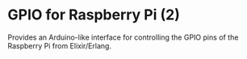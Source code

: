 # GPIO for Raspberry Pi (2)

Provides an Arduino-like interface for controlling the GPIO pins
of the Raspberry Pi from Elixir/Erlang.

